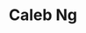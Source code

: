 ---
title: Caleb Ng
headshot: images/uploads/Caleb_Ng.jpg
role: Brand & Visual Design
year: Sophomore
major: New Media Design
webpage: https://www.letscalebrate.com/
---